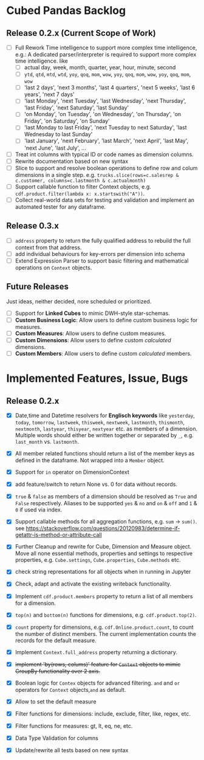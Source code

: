 # Cubed Pandas Backlog

## Release 0.2.x (Current Scope of Work)
- [ ] Full Rework Time intelligence to support more complex time intelligence, e.g.:
  A dedicated parser/interpreter is required to support more complex time intelligence. like
  - [ ] actual day, week, month, quarter, year, hour, minute, second
  - [ ] `ytd`, `qtd`, `mtd`, `wtd`, `yoy`, `qoq`, `mom`, `wow`, `yoy`, `qoq`, `mom`, `wow`, `yoy`, `qoq`, `mom`, `wow`
  - [ ] 'last 2 days', 'next 3 months', 'last 4 quarters', 'next 5 weeks', 'last 6 years', 'next 7 days'
  - [ ] 'last Monday', 'next Tuesday', 'last Wednesday', 'next Thursday', 'last Friday', 'next Saturday', 'last Sunday'
  - [ ] 'on Monday', 'on Tuesday', 'on Wednesday', 'on Thursday', 'on Friday', 'on Saturday', 'on Sunday'
  - [ ] 'last Monday to last Friday', 'next Tuesday to next Saturday', 'last Wednesday to last Sunday'
  - [ ] 'last January', 'next February', 'last March', 'next April', 'last May', 'next June', 'last July', ...

- [ ] Treat int columns with typical ID or code names as dimension columns.
- [ ] Rewrite documentation based on new syntax
- [ ] Slice to support and resolve boolean operations to define row and colum dimensions in a single step.
  e.g. `trucks.slice(rows=c.salesrep & c.customer, columns=c.lastmonth & c.actualmonth)`
- [ ] Support callable function to filter Context objects, e.g. `cdf.product.filter(lambda x: x.startswith("A"))`.
- [ ] Collect real-world data sets for testing and validation and implement an automated tester for any dataframe.
 
## Release 0.3.x

- [ ] `address` property to return the fully qualified address to rebuild the full context from that address.
- [ ] add individual behaviours for key-errors per dimension into schema
- [ ] Extend Expression Parser to support basic filtering and mathematical operations on `Context` objects.

## Future Releases

Just ideas, neither decided, nore scheduled or prioritized.

- [ ] Support for **Linked Cubes** to mimic DWH-style star-schemas.
- [ ] **Custom Business Logic**: Allow users to define custom business logic for measures.
- [ ] **Custom Measures**: Allow users to define custom measures.
- [ ] **Custom Dimensions**: Allow users to define custom *calculated* dimensions.
- [ ] **Custom Members**: Allow users to define custom *calculated* members.

# Implemented Features, Issue, Bugs

## Release 0.2.x
- [x] Date,time and Datetime resolvers for **Englisch keywords** like `yesterday`, `today`, `tomorrow`, `lastweek`,
  `thisweek`, `nextweek`, `lastmonth`, `thismonth`, `nextmonth`, `lastyear`, `thisyear`, `nextyear` etc.
  as members of a dimension. Multiple words should either be written together or separated by `_`,
  e.g. `last_month` vs. `lastmonth`.
- [x] All member related functions should return a list of the member keys as defined in the dataframe.
  Not wrapped into a `Member` object.
- [x] Support for `in` operator on DimensionContext
- [x] add feature/switch to return None vs. 0 for data without records.
- [x] `true` & `false` as members of a dimension should be resolved as `True` and `False` respectively.
  Aliases to be supported `yes` & `no` and `on` & `off` and `1` & `0` if used via index.
- [x] Support callable methods for all aggregation functions, e.g. `sum` -> `sum()`.
  see https://stackoverflow.com/questions/20120983/determine-if-getattr-is-method-or-attribute-call
- [x] Further Cleanup and rewrite for Cube, Dimension and Measure object.
  Move all none essential methods, properties and settings to respective properties,
  e.g. `Cube.settings`, `Cube.properties`, `Cube.methods` etc.
- [x] check string representations for all objects when in running in Jupyter
- [x] Check, adapt and activate the existing writeback functionality.
- [x] Implement `cdf.product.members` property to return a list of all members for a dimension.
- [x] `top(n)` and `bottom(n)` functions for dimensions, e.g. `cdf.product.top(2)`.
- [x] `count` property for dimensions, e.g. `cdf.Online.product.count`, to count the number of distinct members.
  The current implementation counts the records for the default measure.
- [x] Implement `Context.full_address` property returning a dictionary.
- [x] ~~implement 'by(rows, colums)' feature for `Context` objects to mimic GroupBy functionality over 2 axis.~~
- [x] Boolean logic for `Contex` objects for advanced filtering. `and` and `or` operators 
      for `Context` objects,`and` as default.
- [x] Allow to set the default measure 
- [x] Filter functions for dimensions: include, exclude, filter, like, regex, etc.
- [x] Filter functions for measures: gt, lt, eq, ne, etc.
- [x] Data Type Validation for columns
- [x] Update/rewrite all tests based on new syntax


